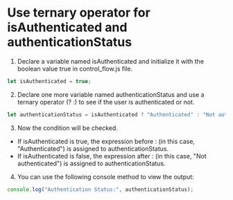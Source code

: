 # Use ternary operator for isAuthenticated and authenticationStatus

1. Declare a variable named isAuthenticated and initialize it with the boolean value true in control_flow.js file.
```javascript
let isAuthenticated = true;
```

2. Declare one more variable named authenticationStatus and use a ternary operator (? :) to see if the user is authenticated or not.

```javascript 
let authenticationStatus = isAuthenticated ? "Authenticated" : "Not authenticated";
```

3. Now the condition will be checked.

- If isAuthenticated is true, the expression before : (in this case, "Authenticated") is assigned to authenticationStatus.
- If isAuthenticated is false, the expression after : (in this case, "Not authenticated") is assigned to authenticationStatus.

4. You can use the following console method to view the output:

```javascript
console.log("Authentication Status:", authenticationStatus);
```
